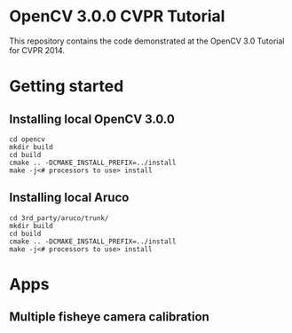 OpenCV 3.0.0 CVPR Tutorial
=================
This repository contains the code demonstrated at the OpenCV 3.0 Tutorial for CVPR 2014.

# Getting started

## Installing local OpenCV 3.0.0
````
cd opencv
mkdir build
cd build
cmake .. -DCMAKE_INSTALL_PREFIX=../install
make -j<# processors to use> install
````

## Installing local Aruco 
````
cd 3rd_party/aruco/trunk/
mkdir build
cd build
cmake .. -DCMAKE_INSTALL_PREFIX=../install
make -j<# processors to use> install
````

# Apps

## Multiple fisheye camera calibration
